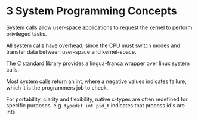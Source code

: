 # 3 System Programming Concepts


System calls allow user-space applications to request the kernel to perform privileged tasks.

All system calls have overhead, since the CPU must switch modes and transfer data between user-space and kernel-space.

The C standard library provides a lingua-franca wrapper over linux system calls.

Most system calls return an int, where a negative values indicates failure, which it is the programmers job to check.

For portability, clarity and flexibility, native c-types are often redefined for specific purposes. e.g. `typedef int pid_t` indicates that process id's are ints.

